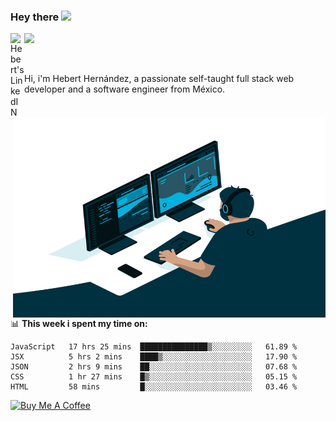### Hey there <img src="https://media.giphy.com/media/hvRJCLFzcasrR4ia7z/giphy.gif" width="25px">
<a href="https://www.linkedin.com/in/evertcode/" target="_blank">
  <img align="left" alt="Hebert's LinkedIN" width="22px" src="https://raw.githubusercontent.com/peterthehan/peterthehan/master/assets/linkedin.svg" />
</a>

![](https://visitor-badge.glitch.me/badge?page_id=evertcode.evertcode)

<br />

Hi, i'm Hebert Hernández, a passionate self-taught full stack web developer and a software engineer from México.

<img align="right" alt="GIF" src="https://github.com/evertcode/evertcode/blob/master/code.gif?raw=true" width="500" height="320" />

📊 **This week i spent my time on:**

<!--START_SECTION:waka-->
```text
JavaScript   17 hrs 25 mins  ███████████████▒░░░░░░░░░   61.89 % 
JSX          5 hrs 2 mins    ████▒░░░░░░░░░░░░░░░░░░░░   17.90 % 
JSON         2 hrs 9 mins    ██░░░░░░░░░░░░░░░░░░░░░░░   07.68 % 
CSS          1 hr 27 mins    █▒░░░░░░░░░░░░░░░░░░░░░░░   05.15 % 
HTML         58 mins         █░░░░░░░░░░░░░░░░░░░░░░░░   03.46 % 
```
<!--END_SECTION:waka-->

<a href="https://www.buymeacoffee.com/evertcode" target="_blank"><img src="https://cdn.buymeacoffee.com/buttons/v2/default-red.png" alt="Buy Me A Coffee" width="150" ></a>

